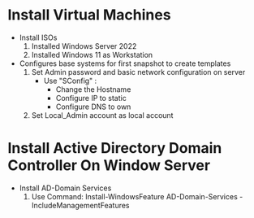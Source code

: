 # Install Virtual Machines

 * Install ISOs
    1. Installed Windows Server 2022
    2. Installed Windows 11 as Workstation
 * Configures base systems for first snapshot to create templates
    1. Set Admin password and basic network configuration on server
        - Use "SConfig" :
            - Change the Hostname
            - Configure IP to static
            - Configure DNS to own
    2. Set Local_Admin account as local account

# Install Active Directory Domain Controller On Window Server

 * Install AD-Domain Services
    1. Use Command:
        Install-WindowsFeature AD-Domain-Services -IncludeManagementFeatures
        